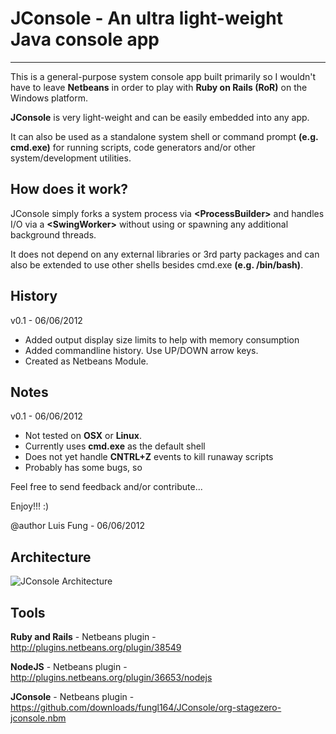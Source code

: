 # JConsole - An ultra light-weight Java console app
-------------------------------------

This is a general-purpose system console app built primarily so I wouldn't 
have to leave **Netbeans** in order to play with **Ruby on Rails (RoR)** on the Windows platform.

**JConsole** is very light-weight and can be easily embedded into any app.  

It can also be used as a standalone system shell or command prompt **(e.g. cmd.exe)** for running 
scripts, code generators and/or other system/development utilities.


## How does it work?
JConsole simply forks a system process via **\<ProcessBuilder\>** and handles I/O via a
**\<SwingWorker\>** without using or spawning any additional background threads. 

It does not depend on any external libraries or 3rd party packages and can also be 
extended to use other shells besides cmd.exe **(e.g. /bin/bash)**.
 
## History 

 v0.1 - 06/06/2012
 - Added output display size limits to help with memory consumption
 - Added commandline history. Use UP/DOWN arrow keys. 
 - Created as Netbeans Module.

## Notes 

v0.1 - 06/06/2012
- Not tested on **OSX** or **Linux**. 
- Currently uses **cmd.exe** as the default shell
- Does not yet handle **CNTRL+Z** events to kill runaway scripts
- Probably has some bugs, so


Feel free to send feedback and/or contribute...

Enjoy!!! :)

@author Luis Fung - 06/06/2012


Architecture
-------------------------------------
![JConsole Architecture](https://github.com/fungl164/JConsole/blob/master/Arch%20Diagram.png?raw=true "JConsole Architecture")

Tools
-------------------------------------
**Ruby and Rails** - Netbeans plugin - http://plugins.netbeans.org/plugin/38549

**NodeJS** - Netbeans plugin - http://plugins.netbeans.org/plugin/36653/nodejs

**JConsole** - Netbeans plugin - https://github.com/downloads/fungl164/JConsole/org-stagezero-jconsole.nbm